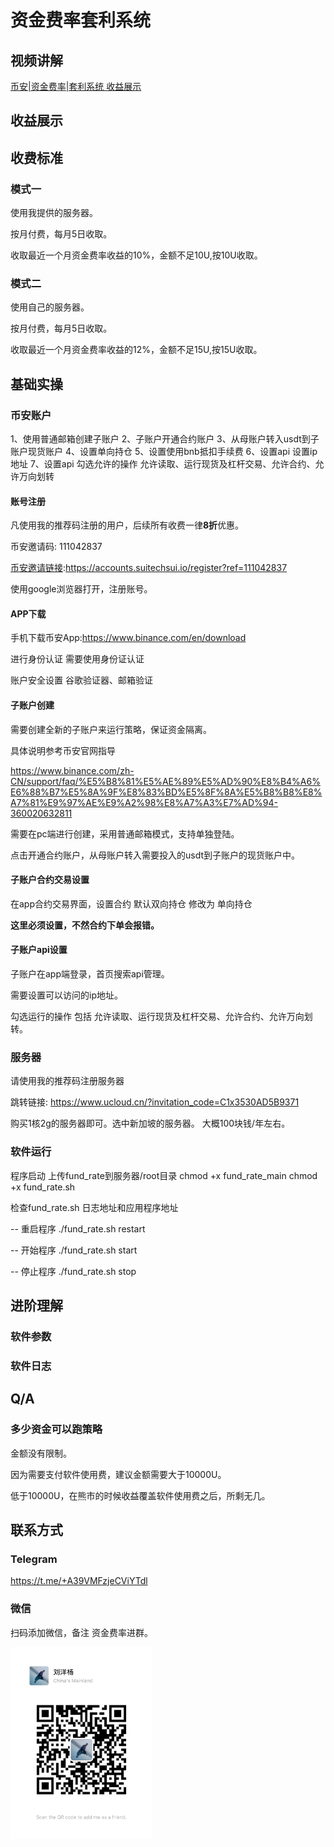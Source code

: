 # 资金费率套利系统

## 视频讲解

[币安|资金费率|套利系统 收益展示](https://youtu.be/PqYYekkzBsg?si=WfiaYej6JGb3cr-v)

## 收益展示



## 收费标准

### 模式一

使用我提供的服务器。

按月付费，每月5日收取。

收取最近一个月资金费率收益的10%，金额不足10U,按10U收取。



### 模式二

使用自己的服务器。

按月付费，每月5日收取。

收取最近一个月资金费率收益的12%，金额不足15U,按15U收取。



## 基础实操

### 币安账户

1、使用普通邮箱创建子账户
2、子账户开通合约账户
3、从母账户转入usdt到子账户现货账户
4、设置单向持仓
5、设置使用bnb抵扣手续费
6、设置api 设置ip地址 
7、设置api 勾选允许的操作 允许读取、运行现货及杠杆交易、允许合约、允许万向划转



#### 账号注册

凡使用我的推荐码注册的用户，后续所有收费一律**8折**优惠。

币安邀请码: 111042837

[币安邀请链接](https://accounts.suitechsui.io/register?ref=111042837):https://accounts.suitechsui.io/register?ref=111042837

使用google浏览器打开，注册账号。



#### APP下载

手机下载币安App:https://www.binance.com/en/download

进行身份认证 需要使用身份证认证

账户安全设置 谷歌验证器、邮箱验证



#### 子账户创建

需要创建全新的子账户来运行策略，保证资金隔离。

具体说明参考币安官网指导 

https://www.binance.com/zh-CN/support/faq/%E5%B8%81%E5%AE%89%E5%AD%90%E8%B4%A6%E6%88%B7%E5%8A%9F%E8%83%BD%E5%8F%8A%E5%B8%B8%E8%A7%81%E9%97%AE%E9%A2%98%E8%A7%A3%E7%AD%94-360020632811

需要在pc端进行创建，采用普通邮箱模式，支持单独登陆。

点击开通合约账户，从母账户转入需要投入的usdt到子账户的现货账户中。



#### 子账户合约交易设置

在app合约交易界面，设置合约  默认双向持仓 修改为 单向持仓 

**这里必须设置，不然合约下单会报错。**



#### 子账户api设置

子账户在app端登录，首页搜索api管理。

需要设置可以访问的ip地址。

勾选运行的操作 包括 允许读取、运行现货及杠杆交易、允许合约、允许万向划转。





### 服务器

请使用我的推荐码注册服务器

跳转链接: https://www.ucloud.cn/?invitation_code=C1x3530AD5B9371

购买1核2g的服务器即可。选中新加坡的服务器。 大概100块钱/年左右。



### 软件运行

程序启动
上传fund_rate到服务器/root目录
chmod +x fund_rate_main
chmod +x fund_rate.sh

检查fund_rate.sh 日志地址和应用程序地址

-- 重启程序 
./fund_rate.sh restart 

-- 开始程序
./fund_rate.sh start  

-- 停止程序
./fund_rate.sh stop



## 进阶理解

### 软件参数



### 软件日志





## Q/A

### 多少资金可以跑策略

金额没有限制。

因为需要支付软件使用费，建议金额需要大于10000U。

低于10000U，在熊市的时候收益覆盖软件使用费之后，所剩无几。



## 联系方式
### Telegram

https://t.me/+A39VMFzjeCViYTdl



### 微信

扫码添加微信，备注 资金费率进群。

<img src="image/image-20240221215304418.png" alt="image-20240221215304418" style="zoom:30%;" />
